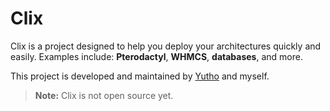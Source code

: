 # Clix

Clix is a project designed to help you deploy your architectures quickly and easily.
Examples include: **Pterodactyl**, **WHMCS**, **databases**, and more.

This project is developed and maintained by [Yutho](https://github.com/Yutho-tv) and myself.

> **Note:** Clix is not open source yet.


